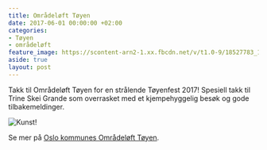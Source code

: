 ```yaml
---
title: Områdeløft Tøyen
date: 2017-06-01 00:00:00 +02:00
categories:
- Tøyen
- områdeløft
feature_image: https://scontent-arn2-1.xx.fbcdn.net/v/t1.0-9/18527783_1655613654467344_6320335475579797071_n.jpg?oh=dc2e1a6335c308f17ebd596439b4f9e3&oe=59A9F660
aside: true
layout: post
---
```


Takk til Områdeløft Tøyen for en strålende Tøyenfest 2017! Spesiell takk til Trine Skei Grande som overrasket med et kjempehyggelig besøk og gode tilbakemeldinger.

<!-- more -->
![Kunst!](https://scontent-arn2-1.xx.fbcdn.net/v/t1.0-0/p320x320/18424002_1655614741133902_2486784874240660032_n.jpg?oh=a3bc24bf0f86b2e2be1728abb7b6a6e8&oe=59B4D164)

Se mer på [Oslo kommunes Områdeløft Tøyen](https://www.oslo.kommune.no/politikk-og-administrasjon/slik-bygger-vi-oslo/toyensatsingen/omradeloft-toyen/).
